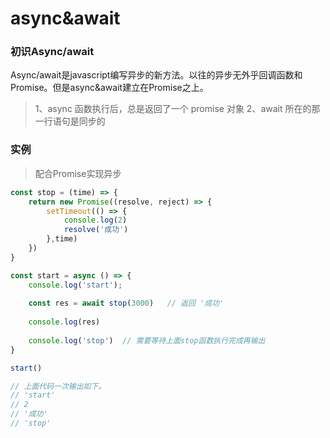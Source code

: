 # async&await

### 初识Async/await

Async/await是javascript编写异步的新方法。以往的异步无外乎回调函数和Promise。但是async&await建立在Promise之上。

> 1、async 函数执行后，总是返回了一个 promise 对象
> 2、await 所在的那一行语句是同步的


### 实例

> 配合Promise实现异步

```javascript
const stop = (time) => {
    return new Promise((resolve, reject) => {
        setTimeout(() => {
            console.log(2)
            resolve('成功')
        },time)
    })
}

const start = async () => {
    console.log('start');
    
    const res = await stop(3000)   // 返回 '成功'
    
    console.log(res)
    
    console.log('stop')  // 需要等待上面stop函数执行完成再输出
}

start()

// 上面代码一次输出如下。
// 'start'
// 2
// '成功'
// 'stop'
```